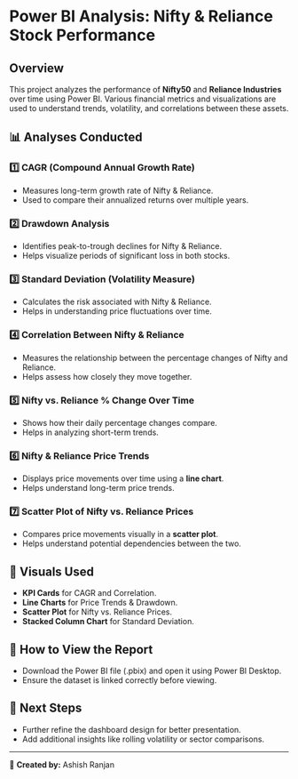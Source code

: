 # Power BI Analysis: Nifty & Reliance Stock Performance

## Overview
This project analyzes the performance of **Nifty50** and **Reliance Industries** over time using Power BI. Various financial metrics and visualizations are used to understand trends, volatility, and correlations between these assets.

## 📊 Analyses Conducted

### 1️⃣ CAGR (Compound Annual Growth Rate)
- Measures long-term growth rate of Nifty & Reliance.
- Used to compare their annualized returns over multiple years.

### 2️⃣ Drawdown Analysis
- Identifies peak-to-trough declines for Nifty & Reliance.
- Helps visualize periods of significant loss in both stocks.

### 3️⃣ Standard Deviation (Volatility Measure)
- Calculates the risk associated with Nifty & Reliance.
- Helps in understanding price fluctuations over time.

### 4️⃣ Correlation Between Nifty & Reliance
- Measures the relationship between the percentage changes of Nifty and Reliance.
- Helps assess how closely they move together.

### 5️⃣ Nifty vs. Reliance % Change Over Time
- Shows how their daily percentage changes compare.
- Helps in analyzing short-term trends.

### 6️⃣ Nifty & Reliance Price Trends
- Displays price movements over time using a **line chart**.
- Helps understand long-term price trends.

### 7️⃣ Scatter Plot of Nifty vs. Reliance Prices
- Compares price movements visually in a **scatter plot**.
- Helps understand potential dependencies between the two.

## 📌 Visuals Used
- **KPI Cards** for CAGR and Correlation.
- **Line Charts** for Price Trends & Drawdown.
- **Scatter Plot** for Nifty vs. Reliance Prices.
- **Stacked Column Chart** for Standard Deviation.

## 🔗 How to View the Report
- Download the Power BI file (.pbix) and open it using Power BI Desktop.
- Ensure the dataset is linked correctly before viewing.

## 🚀 Next Steps
- Further refine the dashboard design for better presentation.
- Add additional insights like rolling volatility or sector comparisons.

---
🔹 **Created by:** Ashish Ranjan
